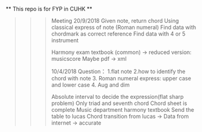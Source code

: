 ** This repo is for FYP in CUHK **

>>>Meeting
>>>20/9/2018
>>>Given note, return chord
>>>Using classical express of note (Roman numeral)
>>>Find data with chordmark as correct reference
>>>Find data with 4 or 5 instrument
>>>
>>>Harmony exam textbook (common) -> reduced version: musicscore 
>>>Maybe pdf -> xml
>>>
>>>10/4/2018
>>>Question：
>>>1.flat note
>>>2.how to identify the chord with note
>>>3. Roman numeral express: upper case and lower case
>>>4. Aug and dim
>>>
>>>Absolute interval to decide the expression(flat sharp problem)
>>>Only triad and seventh chord
>>>Chord sheet is complete
>>>Music department harmony textbook
>>>Send the table to lucas
>>>Chord transition
>>>	from lucas -> 
>>>Data from internet -> accurate
